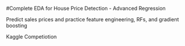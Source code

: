 #Complete EDA for House Price Detection - Advanced Regression

Predict sales prices and practice feature engineering, RFs, and gradient boosting

Kaggle Competiotion
